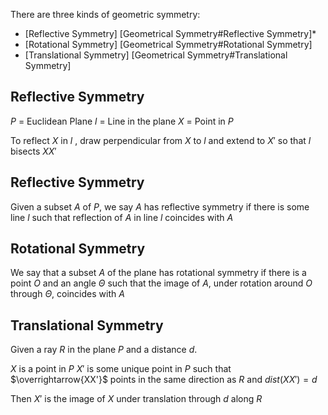 There are three kinds of geometric symmetry:
- [Reflective Symmetry] [Geometrical Symmetry#Reflective Symmetry]*
- [Rotational Symmetry] [Geometrical Symmetry#Rotational Symmetry]
- [Translational Symmetry] [Geometrical Symmetry#Translational Symmetry]


## Reflective Symmetry

$P$ = Euclidean Plane
$l$ = Line in the plane
$X$ = Point in $P$

To reflect $X$ in $l$ , draw perpendicular from $X$ to $l$ and extend to $X'$  so that $l$ bisects $XX'$ 


## Reflective Symmetry 

Given a subset $A$ of $P$, we say $A$ has reflective symmetry if there is some line $l$ such that reflection of $A$ in line $l$ coincides with $A$

## Rotational Symmetry

We say that a subset $A$ of the plane has rotational symmetry if there is a point $O$ and an angle $\Theta$ such that the image of $A$, under  rotation around $O$ through $\Theta$, coincides with $A$

## Translational Symmetry
Given a ray $R$ in the plane $P$ and a distance $d$.

$X$ is a point in $P$
$X'$ is some unique point in $P$ such that $\overrightarrow{XX'}$  points in the same direction as $R$ and $dist(XX') = d$

Then $X'$ is the image of $X$ under translation through $d$ along $R$

